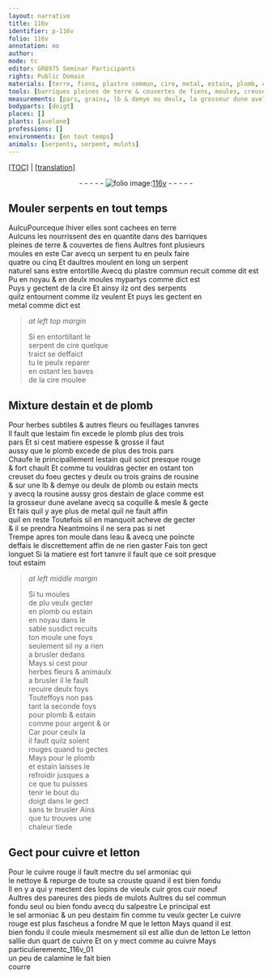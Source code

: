 ```yaml
---
layout: narrative
title: 116v
identifier: p-116v
folio: 116v
annotation: no
author:
mode: tc
editor: GR8975 Seminar Participants
rights: Public Domain
materials: [terre, fiens, plastre commun, cire, metal, estain, plomb, estaim fin, rousine, estain de glace, eau, estaim, argent, or, cuivre, letton, cuivre rouge, sel armoniac, vieulx cuir, cuir noeuf, pareures des pieds de mulots, sel commun, salpestre, calamine]
tools: [barriques pleines de terre & couvertes de fiens, moules, creuset, moule, poincte, bout du doigt]
measurements: [pars, grains, lb & demye ou deulx, la grosseur dune avelane avecq sa coquille, jusques a ce que tu puisses tenir le bout du doigt dans le gect sans te brusler, quart]
bodyparts: [doigt]
places: []
plants: [avelane]
professions: []
environments: [en tout temps]
animals: [serpents, serpent, mulots]
---
```


 <p><a href="{{ site.baseurl }}/diplomatic/">[TOC]</a> | <a href="{{ site.baseurl }}/texts/p-116v_tl/" target="_blank">[translation]</a></p><div class="folio" align="center">- - - - - <a href="http://gallica.bnf.fr/ark:/12148/btv1b10500001g/f238.image" target="_blank"><img src="https://cu-mkp.github.io/2017-workshop-edition/assets/photo-icon.png" alt="folio image: " style="display:inline-block; margin-bottom:-3px;"/>116v</a> - - - - - </div>  
  

## Mouler <span class="al">serpents</span> <span class="env">en tout temps</span>

 
<span class="del">Aulcu</span>Pourceque <span class="tmp">lhiver</span> elles sont cachees en terre<br/> Aulcuns les nourrissent <span class="del">des</span> en quantite dans des <span class="tl">barriques<br/> pleines de <span class="m">terre</span> & couvertes de <span class="m">fiens</span></span> Aultres font plusieurs<br/> <span class="tl">moules</span> <span class="tmp">en este</span> Car avecq un <span class="al">serpent</span> tu en peulx faire<br/> quatre ou cinq Et daultres moulent en long un <span class="al">serpent</span><br/> naturel sans estre entortille Avecq du <span class="m">plastre commun</span> <span class="add">recuit co<span class="exp">mm</span>e dit est</span><br/> <span class="del">Pu</span> en noyau & en deulx <span class="tl">moules</span> mypartys co<span class="exp">mm</span>e dict est<br/> Puys y gectent de la <span class="m">cire</span> Et ainsy ilz ont des <span class="al">serpents</span><br/> quilz entournent co<span class="exp">mm</span>e ilz veulent Et puys les gectent en<br/> <span class="m">metal</span> co<span class="exp">mm</span>e dict est
 
> *at left top margin*
> 
> 
>   Si en entortillant le<br/> <span class="al">serpent</span> de <span class="m">cire</span> quelque<br/> traict se deffaict<br/> tu le peulx reparer<br/> en ostant les baves<br/> de la <span class="m">cire</span> moulee
 
 
  

## Mixture d<span class="m">estain</span> et de <span class="m">plomb</span>

 
Pour herbes subtiles & autres fleurs ou feuillages tanvres<br/> Il fault que l<span class="m">estaim fin</span> excede le <span class="m">plomb</span> plus des trois<br/> <span class="ms">pars</span> Et si cest matiere espesse & grosse il faut<br/> aussy que le <span class="m">plomb</span> excede de plus des trois <span class="ms">pars</span><br/> Chaufe le principallem<span class="exp">ent</span> l<span class="m">estain</span> quil soict presque rouge<br/> & fort chault Et co<span class="exp">mm</span>e tu vouldras gecter en ostant ton<br/> <span class="tl">creuset</span> du foeu gectes y deulx ou trois <span class="ms">grains</span> de <span class="m">rousine</span><br/> & sur une <span class="ms">lb & demye ou deulx</span> de <span class="m">plomb</span> ou <span class="m">estain</span> mects<br/> y avecq la <span class="m">rousine</span> aussy gros d<span class="m">estain de glace</span> comme est<br/> <span class="ms">la grosseur dune <span class="pa">avelane</span> avecq sa coquille</span> & mesle & gecte<br/> Et fais quil y aye plus de <span class="m">metal</span> quil ne fault affin<br/> quil en reste Toutefois sil en manquoit acheve de gecter<br/> & il se prendra Neantmoins il ne sera pas si net<br/> Trempe apres ton <span class="tl">moule</span> dans l<span class="m">eau</span> & avecq une <span class="tl">poincte</span><br/> deffais le discrettem<span class="exp">ent</span> affin de ne rien gaster Fais ton gect<br/> longuet Si la matiere est fort tanvre il fault que ce soit presque<br/> tout <span class="m">estaim</span>
 
> *at left middle margin*
> 
> 
>   Si tu <span class="del">moules<br/> de plu</span> veulx gecter<br/> <span class="del">en</span> <span class="m">plomb</span> ou <span class="m">estain</span><br/> en noyau dans le<br/> sable susdict recuits<br/> ton <span class="tl">moule</span> une foys<br/> seulem<span class="exp">ent</span> sil ny a rien<br/> a brusler dedans<br/> Mays si cest pour<br/> herbes fleurs & animaulx<br/> a brusler il le fault<br/> recuire deulx foys<br/> Touteffoys non pas<br/> tant la seconde foys<br/> pour <span class="m">plomb</span> & <span class="m">estain</span><br/> comme pour <span class="m">argent</span> & <span class="m">or</span><br/> Car pour ceulx la<br/> il fault quilz soient<br/> rouges quand tu gectes<br/> Mays pour le <span class="m">plomb</span><br/> et <span class="m">estain</span> laisses le<br/> refroidir <span class="ms">jusques a<br/> ce que tu puisses<br/> tenir le <span class="tl">bout du<br/> <span class="bp">doigt</span></span> dans le gect<br/> <span class="sn">sans te brusler</span></span> Ains<br/> que tu trouves une<br/> chaleur tiede
 
 
  

## Gect pour <span class="m">cuivre</span> et <span class="m">letton</span>

 
Pour le <span class="m">cuivre rouge</span> il fault mectre du <span class="m">sel armoniac</span> qui<br/> le nettoye & repurge de toute sa crouste quand il est bien fondu<br/> Il en y a qui y mectent des lopins de <span class="del"><span class="m">vieulx cuir</span></span> gros <span class="m">cuir noeuf</span><br/> Aultres des <span class="m">pareures des pieds de <span class="al">mulots</span></span> Aultres du <span class="m">sel commu<span class="exp">n</span></span><br/> fondu seul ou bien fondu avecq du <span class="m">salpestre</span> Le principal est<br/> le <span class="m">sel armoniac</span> & un peu d<span class="m">estaim fin</span> co<span class="exp">mm</span>e tu veulx gecter Le <span class="m">cuivre<br/> rouge</span> est plus fascheus a fondre <span class="del">M</span> que le <span class="m">letton</span> Mays qua<span class="exp">n</span>d il est<br/> bien fondu il coule mieulx mesmement sil est allie <span class="del">dun</span> de <span class="m">letton</span> Le <span class="m">letton</span><br/> sallie dun <span class="ms">quart</span> de <span class="m">cuivre</span> Et on y mect co<span class="exp">mm</span>e au <span class="m">cuivre</span> Mays particulierem<span class="exp">ent</span>c_116v_01<br/> un peu de <span class="m">calamine</span> le fait bien<br/> courre
 
 